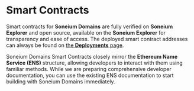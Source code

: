 # Smart Contracts

Smart contracts for **Soneium Domains** are fully verified on **Soneium Explorer** and open source, available on the **Soneium Explorer** for transparency and ease of access. The deployed smart contract addresses can always be found on [the **Deployments** page](deployments.md).



Soneium Domains Smart Contracts closely mirror the **Ethereum Name Service (ENS)** structure, allowing developers to interact with them using familiar methods. While we are preparing comprehensive developer documentation, you can use the existing ENS documentation to start building with Soneium Domains immediately.

